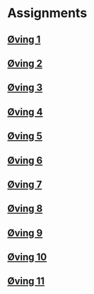 # Assignments

## [Øving 1](./oving1)

## [Øving 2](./oving2)

## [Øving 3](./oving3)

## [Øving 4](./oving4)

## [Øving 5](./oving5)

## [Øving 6](./oving6)

## [Øving 7](./oving7)

## [Øving 8](./oving8)

## [Øving 9](./oving9)

## [Øving 10](./oving10)

## [Øving 11](./oving11)

